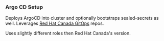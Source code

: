 ### Argo CD Setup

Deploys ArgoCD into cluster and optionally bootstraps sealed-secrets as well. Leverages [Red Hat Canada GitOps](https://github.com/redhat-canada-gitops) repos.

Uses slightly different roles then Red Hat Canada's version.
